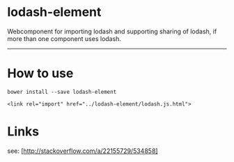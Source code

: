 lodash-element
==============

Webcomponent for importing lodash and supporting sharing of lodash, if more than one component uses lodash.

----------

How to use
============
```
bower install --save lodash-element
```

```
<link rel="import" href="../lodash-element/lodash.js.html">
```

Links
=====

see: [http://stackoverflow.com/a/22155729/534858]